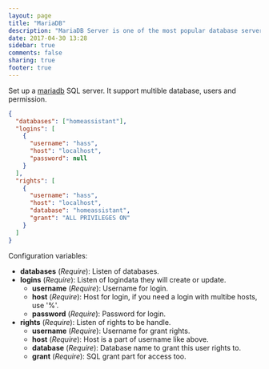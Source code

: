 ```yaml
---
layout: page
title: "MariaDB"
description: "MariaDB Server is one of the most popular database servers in the world."
date: 2017-04-30 13:28
sidebar: true
comments: false
sharing: true
footer: true
---
```


Set up a [mariadb](https://mariadb.org/) SQL server. It support multible database, users and permission.

```json
{
  "databases": ["homeassistant"],
  "logins": [
    {
      "username": "hass",
      "host": "localhost",
      "password": null
    }
  ],
  "rights": [
    {
      "username": "hass",
      "host": "localhost",
      "database": "homeassistant",
      "grant": "ALL PRIVILEGES ON"
    }
  ]
}
```

Configuration variables:

- **databases** (*Require*): Listen of databases.
- **logins** (*Require*): Listen of logindata they will create or update.
  - **username** (*Require*): Username for login.
  - **host** (*Require*): Host for login, if you need a login with multibe hosts, use '%'.
  - **password** (*Require*): Password for login.
- **rights** (*Require*): Listen of rights to be handle.
  - **username** (*Require*): Username for grant rights.
  - **host** (*Require*): Host is a part of username like above.
  - **database** (*Require*): Database name to grant this user rights to.
  - **grant** (*Require*): SQL grant part for access too.

